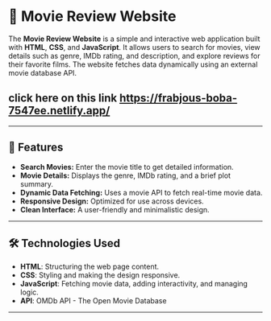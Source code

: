 
# 🎥 Movie Review Website

The **Movie Review Website** is a simple and interactive web application built with **HTML**, **CSS**, and **JavaScript**. It allows users to search for movies, view details such as genre, IMDb rating, and description, and explore reviews for their favorite films. The website fetches data dynamically using an external movie database API.

## click here on this link https://frabjous-boba-7547ee.netlify.app/
---

## 🌟 Features

- **Search Movies:** Enter the movie title to get detailed information.
- **Movie Details:** Displays the genre, IMDb rating, and a brief plot summary.
- **Dynamic Data Fetching:** Uses a movie API to fetch real-time movie data.
- **Responsive Design:** Optimized for use across devices.
- **Clean Interface:** A user-friendly and minimalistic design.

---

## 🛠️ Technologies Used

- **HTML**: Structuring the web page content.
- **CSS**: Styling and making the design responsive.
- **JavaScript**: Fetching movie data, adding interactivity, and managing logic.
- **API**: OMDb API - The Open Movie Database
---
